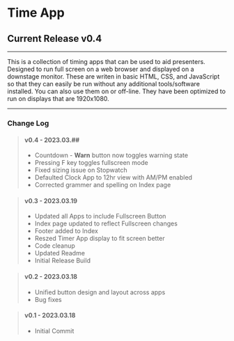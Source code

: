 # Time App
## Current Release v0.4
---
This is a collection of timing apps that can be used to aid presenters. Designed to run full screen on a web browser and displayed on a downstage monitor. These are writen in basic HTML, CSS, and JavaScript so that they can easily be run without any additional tools/software installed. You can also use them on or off-line. They have been optimized to run on displays that are 1920x1080. 

---

### Change Log

>#### v0.4 - 2023.03.##
> - Countdown - <b>Warn</b> button now toggles warning state
> - Pressing F key toggles fullscreen mode
> - Fixed sizing issue on Stopwatch
> - Defaulted Clock App to 12hr view with AM/PM enabled
> - Corrected grammer and spelling on Index page

>#### v0.3 - 2023.03.19
> - Updated all Apps to include Fullscreen Button
> - Index page updated to reflect Fullscreen changes
> - Footer added to Index
> - Reszed Timer App display to fit screen better
> - Code cleanup
> - Updated Readme
> - Initial Release Build

>#### v0.2 - 2023.03.18
> - Unified button design and layout across apps
> - Bug fixes

>#### v0.1 - 2023.03.18
> - Initial Commit